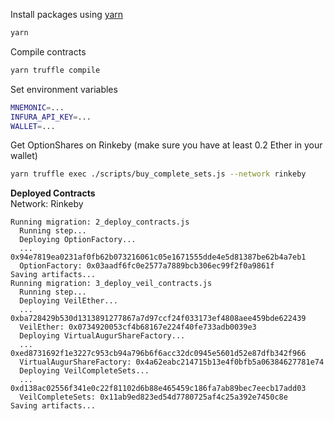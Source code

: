 Install packages using [yarn](https://yarnpkg.com/en/)

```bash
yarn
```

Compile contracts

```bash
yarn truffle compile
```
Set environment variables

```bash
MNEMONIC=...
INFURA_API_KEY=...
WALLET=...
```

Get OptionShares on Rinkeby (make sure you have at least 0.2 Ether in your wallet)

```bash
yarn truffle exec ./scripts/buy_complete_sets.js --network rinkeby
```

**Deployed Contracts**
<br />
Network: Rinkeby 

```
Running migration: 2_deploy_contracts.js
  Running step...
  Deploying OptionFactory...
  ... 0x94e7819ea0231af0fb62b073216061c05e1671555dde4e5d81387be62b4a7eb1
  OptionFactory: 0x03aadf6fc0e2577a7889bcb306ec99f2f0a9861f
Saving artifacts...
Running migration: 3_deploy_veil_contracts.js
  Running step...
  Deploying VeilEther...
  ... 0xba728429b530d1313891277867a7d97ccf24f033173ef4808aee459bde622439
  VeilEther: 0x0734920053cf4b68167e224f40fe733adb0039e3
  Deploying VirtualAugurShareFactory...
  ... 0xed8731692f1e3227c953cb94a796b6f6acc32dc0945e5601d52e87dfb342f966
  VirtualAugurShareFactory: 0x4a62eabc214715b13e4f0bfb5a06384627781e74
  Deploying VeilCompleteSets...
  ... 0xd138ac02556f341e0c22f81102d6b88e465459c186fa7ab89bec7eecb17add03
  VeilCompleteSets: 0x11ab9ed823ed54d7780725af4c25a392e7450c8e
Saving artifacts...
```
